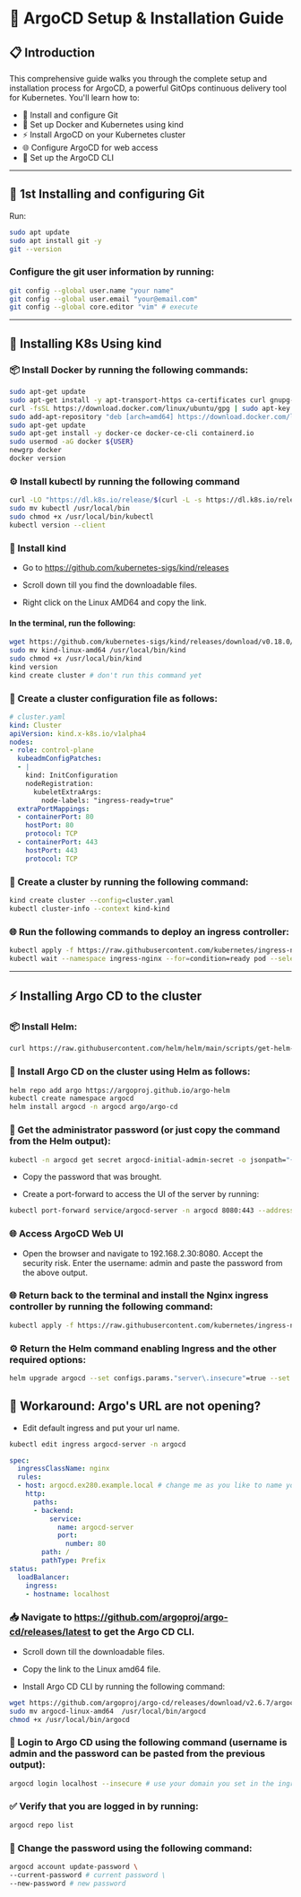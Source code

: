 # 🚀 ArgoCD Setup & Installation Guide

## 📋 Introduction

This comprehensive guide walks you through the complete setup and installation process for ArgoCD, a powerful GitOps continuous delivery tool for Kubernetes. You'll learn how to:

- 🐙 Install and configure Git
- 🐳 Set up Docker and Kubernetes using kind
- ⚡ Install ArgoCD on your Kubernetes cluster
- 🌐 Configure ArgoCD for web access
- 🔧 Set up the ArgoCD CLI

---

## 🐙 1st Installing and configuring Git

Run:
```bash
sudo apt update
sudo apt install git -y
git --version
```

### Configure the git user information by running:
```bash
git config --global user.name "your name"
git config --global user.email "your@email.com"
git config --global core.editor "vim" # execute
```

---

## 🐳 Installing K8s Using kind

### 📦 Install Docker by running the following commands:

```bash
sudo apt-get update
sudo apt-get install -y apt-transport-https ca-certificates curl gnupg-agent software-properties-common
curl -fsSL https://download.docker.com/linux/ubuntu/gpg | sudo apt-key add -
sudo add-apt-repository "deb [arch=amd64] https://download.docker.com/linux/ubuntu $(lsb_release -cs) stable"
sudo apt-get update
sudo apt-get install -y docker-ce docker-ce-cli containerd.io
sudo usermod -aG docker ${USER}
newgrp docker
docker version
```

### ⚙️ Install kubectl by running the following command

```bash
curl -LO "https://dl.k8s.io/release/$(curl -L -s https://dl.k8s.io/release/stable.txt)/bin/linux/amd64/kubectl"
sudo mv kubectl /usr/local/bin
sudo chmod +x /usr/local/bin/kubectl
kubectl version --client
```

### 🔗 Install kind

- Go to https://github.com/kubernetes-sigs/kind/releases

- Scroll down till you find the downloadable files.

- Right click on the Linux AMD64 and copy the link.

#### In the terminal, run the following:

```bash
wget https://github.com/kubernetes-sigs/kind/releases/download/v0.18.0/kind-linux-amd64
sudo mv kind-linux-amd64 /usr/local/bin/kind
sudo chmod +x /usr/local/bin/kind
kind version
kind create cluster # don't run this command yet
```

### 📄 Create a cluster configuration file as follows:

```yaml
# cluster.yaml
kind: Cluster
apiVersion: kind.x-k8s.io/v1alpha4
nodes:
- role: control-plane
  kubeadmConfigPatches:
  - |
    kind: InitConfiguration
    nodeRegistration:
      kubeletExtraArgs:
        node-labels: "ingress-ready=true"
  extraPortMappings:
  - containerPort: 80
    hostPort: 80
    protocol: TCP
  - containerPort: 443
    hostPort: 443
    protocol: TCP
```

### 🚀 Create a cluster by running the following command:
```bash
kind create cluster --config=cluster.yaml
kubectl cluster-info --context kind-kind
```

### 🌐 Run the following commands to deploy an ingress controller:
```bash
kubectl apply -f https://raw.githubusercontent.com/kubernetes/ingress-nginx/main/deploy/static/provider/kind/deploy.yaml
kubectl wait --namespace ingress-nginx --for=condition=ready pod --selector=app.kubernetes.io/component=controller --timeout=90s
```

--- 

## ⚡ Installing Argo CD to the cluster

### 📦 Install Helm:
```bash
curl https://raw.githubusercontent.com/helm/helm/main/scripts/get-helm-3 | bash
```

### 🚀 Install Argo CD on the cluster using Helm as follows:
```bash
helm repo add argo https://argoproj.github.io/argo-helm
kubectl create namespace argocd
helm install argocd -n argocd argo/argo-cd
```

### 🔐 Get the administrator password (or just copy the command from the Helm output):

```bash
kubectl -n argocd get secret argocd-initial-admin-secret -o jsonpath="{.data.password}" | base64 -d
```

- Copy the password that was brought.

- Create a port-forward to access the UI of the server by running:

```bash
kubectl port-forward service/argocd-server -n argocd 8080:443 --address="0.0.0.0"
```

### 🌐 Access ArgoCD Web UI

- Open the browser and navigate to 192.168.2.30:8080. Accept the security risk. Enter the username: admin and paste the password from the above output.

### 🌐 Return back to the terminal and install the Nginx ingress controller by running the following command:
```bash
kubectl apply -f https://raw.githubusercontent.com/kubernetes/ingress-nginx/master/deploy/static/provider/kind/deploy.yaml
```

### ⚙️ Return the Helm command enabling Ingress and the other required options:

```bash
helm upgrade argocd --set configs.params."server\.insecure"=true --set server.ingress.enabled=true  --set server.ingress.ingressClassName="nginx" -n argocd argo/argo-cd
```

## 🔧 Workaround: Argo's URL are not opening?

- Edit default ingress and put your url name.

```bash
kubectl edit ingress argocd-server -n argocd
```

```yaml
spec:
  ingressClassName: nginx
  rules:
  - host: argocd.ex280.example.local # change me as you like to name your argo gui
    http:
      paths:
      - backend:
          service:
            name: argocd-server
            port:
              number: 80
        path: /
        pathType: Prefix
status:
  loadBalancer:
    ingress:
    - hostname: localhost
```

### 📥 Navigate to https://github.com/argoproj/argo-cd/releases/latest to get the Argo CD CLI.

- Scroll down till the downloadable files.

- Copy the link to the Linux amd64 file.

- Install Argo CD CLI by running the following command:
```bash
wget https://github.com/argoproj/argo-cd/releases/download/v2.6.7/argocd-linux-amd64
sudo mv argocd-linux-amd64  /usr/local/bin/argocd
chmod +x /usr/local/bin/argocd
```

### 🔑 Login to Argo CD using the following command (username is admin and the password can be pasted from the previous output):

```bash
argocd login localhost --insecure # use your domain you set in the ingress and /etc/hosts
```

### ✅ Verify that you are logged in by running:
```bash
argocd repo list
```

### 🔄 Change the password using the following command:

```bash
argocd account update-password \
--current-password # current password \
--new-password # new password
```